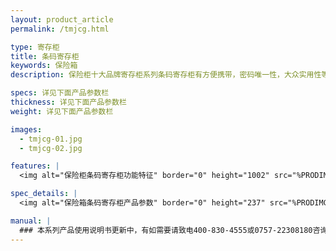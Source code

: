 ```yaml
---
layout: product_article
permalink: /tmjcg.html

type: 寄存柜
title: 条码寄存柜
keywords: 保险箱
description: 保险柜十大品牌寄存柜系列条码寄存柜有方便携带，密码唯一性，大众实用性等特点，条码纸一经使用就会失效，简单操作，实用安全成倍提高。

specs: 详见下面产品参数栏
thickness: 详见下面产品参数栏
weight: 详见下面产品参数栏

images:
  - tmjcg-01.jpg
  - tmjcg-02.jpg

features: |
  <img alt="保险柜条码寄存柜功能特征" border="0" height="1002" src="%PRODIMGS%/tmjcg-gn.jpg" width="538" />

spec_details: |
  <img alt="保险箱条码寄存柜产品参数" border="0" height="237" src="%PRODIMGS%/tmjcg-cpcs.jpg" width="538" />

manual: |
  ### 本系列产品使用说明书更新中，有如需要请致电400-830-4555或0757-22308180咨询，谢谢！
---
```

